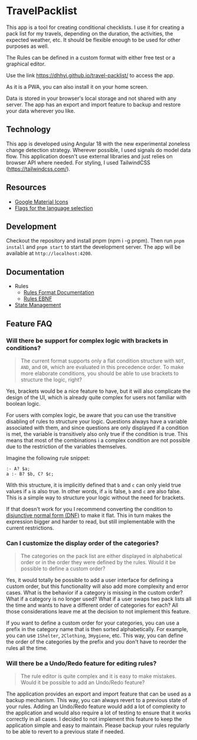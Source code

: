 # TravelPacklist

This app is a tool for creating conditional checklists. I use it for creating a pack list for my travels, depending on the duration, the activities, the expected weather, etc. It should be flexible enough to be used for other purposes as well.

The Rules can be defined in a custom format with either free test or a graphical editor.

Use the link https://dhhyi.github.io/travel-packlist/ to access the app.

As it is a PWA, you can also install it on your home screen.

Data is stored in your browser's local storage and not shared with any server. The app has an export and import feature to backup and restore your data wherever you like.

## Technology

This app is developed using Angular 18 with the new experimental zoneless change detection strategy. Wherever possible, I used signals do model data flow. This application doesn't use external libraries and just relies on browser API where needed. For styling, I used TailwindCSS (https://tailwindcss.com/).

## Resources

- [Google Material Icons](https://fonts.google.com/icons)
- [Flags for the language selection](https://uxwing.com/united-kingdom-flag-icon/)

## Development

Checkout the repository and install pnpm (npm i -g pnpm). Then run `pnpm install` and `pnpm start` to start the development server. The app will be available at `http://localhost:4200`.

## Documentation

- Rules
  - [Rules Format Documentation](./src/doc/documentation.md)
  - [Rules EBNF](./src/app/model/ebnf.md)
- [State Management](./src/app/state/README.md)

## Feature FAQ

### Will there be support for complex logic with brackets in conditions?

> The current format supports only a flat condition structure with `NOT`, `AND`, and `OR`, which are evaluated in this precedence order. To make more elaborate conditions, you should be able to use brackets to structure the logic, right?

Yes, brackets would be a nice feature to have, but it will also complicate the design of the UI, which is already quite complex for users not familiar with boolean logic.

For users with complex logic, be aware that you can use the transitive disabling of rules to structure your logic. Questions always have a variable associated with them, and since questions are only displayed if a condition is met, the variable is transitively also only true if the condition is true. This means that most of the combinations i a complex condition are not possible due to the restriction of the variables themselves.

Imagine the following rule snippet:

```
:- A? $a;
a :- B? $b, C? $c;
```

With this structure, it is implicitly defined that `b` and `c` can only yield true values if `a` is also true. In other words, if `a` is false, `b` and `c` are also false. This is a simple way to structure your logic without the need for brackets.

If that doesn't work for you I recommend converting the condition to [disjunctive normal form (DNF)](https://en.wikipedia.org/wiki/Disjunctive_normal_form) to make it flat. This in turn makes the expression bigger and harder to read, but still implementable with the current restrictions.

### Can I customize the display order of the categories?

> The categories on the pack list are either displayed in alphabetical order or in the order they were defined by the rules. Would it be possible to define a custom order?

Yes, it would totally be possible to add a user interface for defining a custom order, but this functionality will also add more complexity and error cases. What is the behavior if a category is missing in the custom order? What if a category is no longer used? What if a user swaps two pack lists all the time and wants to have a different order of categories for each?
All those considerations leave me at the decision to not implement this feature.

If you want to define a custom order for your categories, you can use a prefix in the category name that is then sorted alphabetically. For example, you can use `1Shelter`, `2Clothing`, `3Hygiene`, etc. This way, you can define the order of the categories by the prefix and you don't have to reorder the rules all the time.

### Will there be a Undo/Redo feature for editing rules?

> The rule editor is quite complex and it is easy to make mistakes. Would it be possible to add an Undo/Redo feature?

The application provides an export and import feature that can be used as a backup mechanism. This way, you can always revert to a previous state of your rules. Adding an Undo/Redo feature would add a lot of complexity to the application and would also require a lot of testing to ensure that it works correctly in all cases. I decided to not implement this feature to keep the application simple and easy to maintain. Please backup your rules regularly to be able to revert to a previous state if needed.
